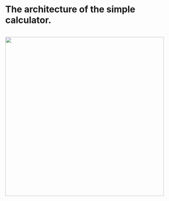 # The architecture of the simple calculator.


<br>
<img height="500" src=http://i.imgur.com/tJPKfbW.png />
<br>
